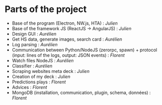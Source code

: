 # Parts of the project

- Base of the program (Electron, NW.js, HTA) : *Julien*
- Base of the framework JS (ReactJS -> AngularJS) : *Julien*
- Design GUI : *Aurélien*
- Get HS data, generate images, search card : *Aurélien*
- Log parsing : *Aurélien*
- Communication between Python/NodeJS (zerorpc, spawn) + protocol (input: lines of the logs, output: JSON events) : *Florent*
- Watch files NodeJS : *Aurélien*
- Classifier : *Aurélien*
- Scraping websites meta deck : *Julien*
- Creation of my deck : *Julien*
- Predictions plays : *Florent*
- Advices : *Florent*
- MongoDB (installation, communication, plugin, schema, données) : *Florent*
